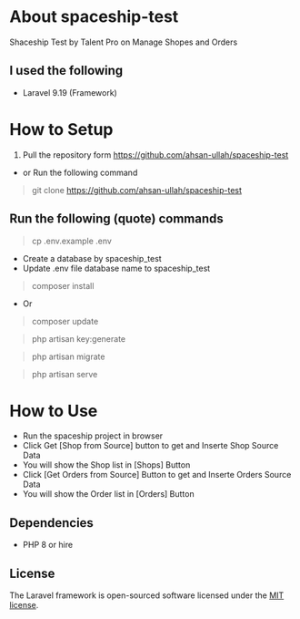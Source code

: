 # About spaceship-test
Shaceship Test by Talent Pro on Manage Shopes and Orders

## I used the following
- Laravel 9.19 (Framework)
# How to Setup
1. Pull the repository form 
https://github.com/ahsan-ullah/spaceship-test
- or Run the following command 
> git clone https://github.com/ahsan-ullah/spaceship-test

## Run the following (quote) commands
> cp .env.example .env

- Create a database by spaceship_test
- Update .env file database name to spaceship_test

> composer install

- Or

> composer update

> php artisan key:generate

> php artisan migrate

> php artisan serve

# How to Use
- Run the spaceship project in browser
- Click Get [Shop from Source] button to get and Inserte Shop Source Data
- You will show the Shop list in [Shops] Button
- Click [Get Orders from Source] Button to get and Inserte Orders Source Data
- You will show the Order list in [Orders] Button

## Dependencies
- PHP 8 or hire
## License

The Laravel framework is open-sourced software licensed under the [MIT license](https://opensource.org/licenses/MIT).
